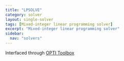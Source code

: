 ```yaml
---
title: "LPSOLVE"
category: solver
layout: single-solver
tags: [Mixed-integer linear programming solver]
excerpt: "Mixed-integer linear programming solver"
sidebar:
  nav: "solvers"
---
```


Interfaced through [OPTI Toolbox](http://www.i2c2.aut.ac.nz/Wiki/OPTI/)
